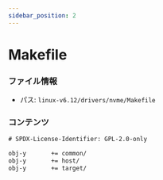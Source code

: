 ```yaml
---
sidebar_position: 2
---
```

# Makefile

### ファイル情報

- パス: `linux-v6.12/drivers/nvme/Makefile`

### コンテンツ

```txt
# SPDX-License-Identifier: GPL-2.0-only

obj-y		+= common/
obj-y		+= host/
obj-y		+= target/

```
